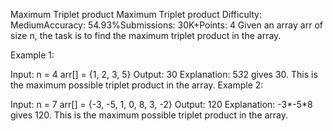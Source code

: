 Maximum Triplet product
Maximum Triplet product
Difficulty: MediumAccuracy: 54.93%Submissions: 30K+Points: 4
Given an array arr of size n, the task is to find the maximum triplet product in the array.


Example 1:

Input:
n = 4
arr[] = {1, 2, 3, 5}
Output:
30
Explanation:
5*3*2 gives 30. This is the maximum possible
triplet product in the array.
Example 2:

Input:
n = 7
arr[] = {-3, -5, 1, 0, 8, 3, -2} 
Output:
120
Explanation: 
-3*-5*8 gives 120. This is the maximum possible triplet product in the array.